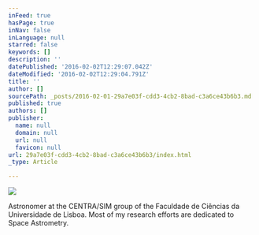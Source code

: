 ```yaml
---
inFeed: true
hasPage: true
inNav: false
inLanguage: null
starred: false
keywords: []
description: ''
datePublished: '2016-02-02T12:29:07.042Z'
dateModified: '2016-02-02T12:29:04.791Z'
title: ''
author: []
sourcePath: _posts/2016-02-01-29a7e03f-cdd3-4cb2-8bad-c3a6ce43b6b3.md
published: true
authors: []
publisher:
  name: null
  domain: null
  url: null
  favicon: null
url: 29a7e03f-cdd3-4cb2-8bad-c3a6ce43b6b3/index.html
_type: Article

---
```

![](https://the-grid-user-content.s3-us-west-2.amazonaws.com/f68e3840-5216-4a4a-9ba8-de31128ef1cb.JPG)

Astronomer at the CENTRA/SIM group of the Faculdade de Ciências da Universidade de Lisboa. Most of my research efforts are dedicated to Space Astrometry.